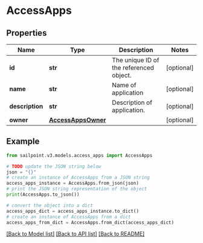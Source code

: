# AccessApps


## Properties

Name | Type | Description | Notes
------------ | ------------- | ------------- | -------------
**id** | **str** | The unique ID of the referenced object. | [optional] 
**name** | **str** | Name of application | [optional] 
**description** | **str** | Description of application. | [optional] 
**owner** | [**AccessAppsOwner**](AccessAppsOwner.md) |  | [optional] 

## Example

```python
from sailpoint.v3.models.access_apps import AccessApps

# TODO update the JSON string below
json = "{}"
# create an instance of AccessApps from a JSON string
access_apps_instance = AccessApps.from_json(json)
# print the JSON string representation of the object
print(AccessApps.to_json())

# convert the object into a dict
access_apps_dict = access_apps_instance.to_dict()
# create an instance of AccessApps from a dict
access_apps_from_dict = AccessApps.from_dict(access_apps_dict)
```
[[Back to Model list]](../README.md#documentation-for-models) [[Back to API list]](../README.md#documentation-for-api-endpoints) [[Back to README]](../README.md)


